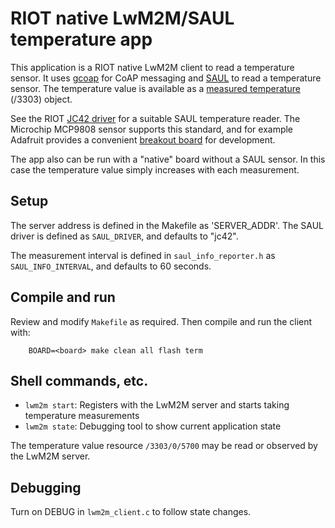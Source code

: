 # RIOT native LwM2M/SAUL temperature app

This application is a RIOT native LwM2M client to read a temperature sensor. It uses [gcoap](http://doc.riot-os.org/group__net__gcoap.html) for CoAP messaging and [SAUL](http://doc.riot-os.org/group__sys__saul__reg.html) to read a temperature sensor. The temperature value is available as a [measured temperature](http://www.openmobilealliance.org/tech/profiles/lwm2m/3303.xml) (/3303) object.

See the RIOT [JC42 driver](https://github.com/RIOT-OS/RIOT/tree/master/drivers/jc42) for a suitable SAUL temperature reader. The Microchip MCP9808 sensor supports this standard, and for example Adafruit provides a convenient [breakout board](https://www.adafruit.com/product/1782) for development.

The app also can be run with a "native" board without a SAUL sensor. In this case the temperature value simply increases with each measurement.


## Setup
The server address is defined in the Makefile as 'SERVER_ADDR'. The SAUL driver is defined as `SAUL_DRIVER`, and defaults to "jc42".

The measurement interval is defined in `saul_info_reporter.h` as `SAUL_INFO_INTERVAL`, and defaults to 60 seconds. 


## Compile and run

Review and modify `Makefile` as required. Then compile and run the client with:

```shell
    BOARD=<board> make clean all flash term
```

## Shell commands, etc.
- `lwm2m start`: Registers with the LwM2M server and starts taking temperature measurements
- `lwm2m state`: Debugging tool to show current application state

The temperature value resource `/3303/0/5700` may be read or observed by the LwM2M server.

## Debugging
Turn on DEBUG in `lwm2m_client.c` to follow state changes.
